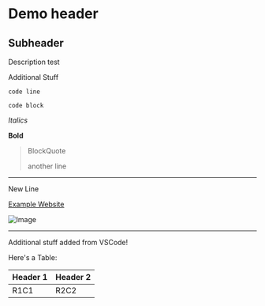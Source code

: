 # Demo header

## Subheader

Description test 

Additional Stuff

`code line`
```
code block
```
*Italics*

**Bold**

> BlockQuote
>
> another line

---
New Line

[Example Website](https://www.example.com)

![Image](https://upload.wikimedia.org/wikipedia/commons/thumb/6/6f/Beethoven.jpg/800px-Beethoven.jpg)

---
Additional stuff added from VSCode!

Here's a Table:

| Header 1 | Header 2 |
| --- | --- |
| R1C1 | R2C2 |
